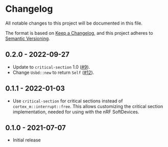 # Changelog
All notable changes to this project will be documented in this file.

The format is based on [Keep a Changelog](https://keepachangelog.com/en/1.0.0/),
and this project adheres to [Semantic Versioning](https://semver.org/spec/v2.0.0.html).

## 0.2.0 - 2022-09-27

- Update to `critical-section` 1.0 ([#9]).
- Change `Usbd::new` to return `Self` ([#12]).

[#9]: https://github.com/nrf-rs/nrf-usbd/pull/9
[#12]: https://github.com/nrf-rs/nrf-usbd/pull/12

## 0.1.1 - 2022-01-03

- Use `critical-section` for critical sections instead of `cortex_m::interrupt::free`. This allows
customizing the critical section implementation, needed for using with the nRF SoftDevices.

## 0.1.0 - 2021-07-07

- Initial release
